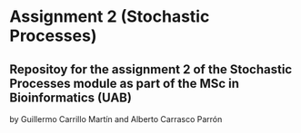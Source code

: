 # Assignment 2 (Stochastic Processes)

Repositoy for the assignment 2 of the Stochastic Processes module as part of the MSc in Bioinformatics (UAB)
----
by Guillermo Carrillo Martín and Alberto Carrasco Parrón
